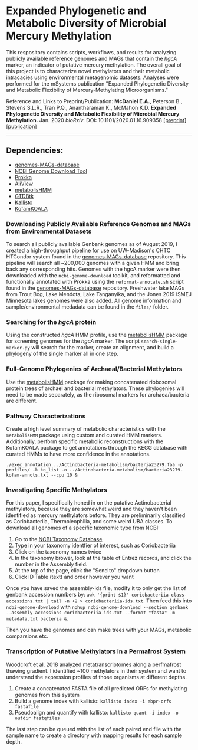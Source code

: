 # Expanded Phylogenetic and Metabolic Diversity of Microbial Mercury Methylation

This respository contains scripts, workflows, and results for analyzing publicly available reference genomes and MAGs that contain the _hgcA_ marker, an indicator of putative mercury methylation. The overall goal of this project is to characterize novel methylators and their metabolic intracacies using environmental metagenomic datasets. 
Analyses were performed for the mSystems publication "Expanded Phylogenetic Diversity and Metabolic Flexibility of Mercury-Methylating Microorganisms."

Reference and Links to Preprint/Publication:
**McDaniel E.A.**, Peterson B., Stevens S.L.R., Tran P.Q., Anantharaman K., McMahon K.D. **Expanded Phylogenetic Diversity and Metabolic Flexibility of Microbial Mercury Methylation.** Jan. 2020 *bioRxiv*. DOI: 10.1101/2020.01.16.909358 [[preprint]](https://www.biorxiv.org/content/10.1101/2020.01.16.909358v1) [[publication]](https://msystems.asm.org/content/5/4/e00299-20)

--------------------------------------------------------------

## Dependencies: 

- [genomes-MAGs-database](https://github.com/elizabethmcd/genomes-MAGs-database)
- [NCBI Genome Download Tool](https://github.com/kblin/ncbi-genome-download)
- [Prokka](https://github.com/tseemann/prokka) 
- [AliView](http://www.ormbunkar.se/aliview/)
- [metabolisHMM](https://github.com/elizabethmcd/metabolisHMM)
- [GTDBtk](http://gtdb.ecogenomic.org/)
- [Kallisto](https://pachterlab.github.io/kallisto/)
- [KofamKOALA](https://www.genome.jp/tools/kofamkoala/)


### Downloading Publicly Available Reference Genomes and MAGs from Environmental Datasets

To search all publicly available Genbank genomes as of August 2019, I created a high-throughput pipeline for use on UW-Madison's CHTC HTCondor system found in the [genomes-MAGs-database](https://github.com/elizabethmcd/genomes-MAGs-database) repository. This pipeline will search all ~200,000 genomes with a given HMM and bring back any corresponding hits. Genomes with the hgcA marker were then downloaded with the `ncbi-genome-download` toolkit, and reformatted and functionally annotated with Prokka using the `reformat-annotate.sh` script found in the [genomes-MAGs-database](https://github.com/elizabethmcd/genomes-MAGs-database) repository. Freshwater lake MAGs from Trout Bog, Lake Mendota, Lake Tanganyika, and the Jones 2019 ISMEJ Minnesota lakes genomes were also added. All genome information and sample/environmental medadata can be found in the `files/` folder.  

### Searching for the _hgcA_ protein

Using the constructed _hgcA_ HMM profile, use the [metabolisHMM](https://github.com/elizabethmcd/metabolisHMM) package for screening genomes for the _hgcA_ marker. The script `search-single-marker.py` will search for the marker, create an alignment, and build a phylogeny of the single marker all in one step. 

### Full-Genome Phylogenies of Archaeal/Bacterial Methylators

Use the [metabolisHMM](https://github.com/elizabethmcd/metabolisHMM) package for making concatenated riobosomal protein trees of archael and bacterial methylators. These phylogenies will need to be made separately, as the ribosomal markers for archaea/bacteria are different. 

### Pathway Characterizations 

Create a high level summary of metabolic characteristics with the `metabolisHMM` package using custom and curated HMM markers. Additionally, perform specific metabolic reconstructions with the KofamKOALA package to get annotations through the KEGG database with curated HMMs to have more confidence in the annotations. 

```
./exec_annotation ../Actinobacteria-metabolism/bacteria23279.faa -p profiles/ -k ko_list -o ../Actinobacteria-metabolism/bacteria23279-kofam-annots.txt --cpu 10 &
```

### Investigating Specific Methylators

For this paper, I specifically honed in on the putative Actinobacterial methylators, because they are somewhat weird and they haven't been identified as mercury methylators before. They are preliminarily classified as Coriobacteriia, Thermoleophilia, and some weird UBA classes. To download all genomes of a specific taxonomic type from NCBI: 

1. Go to the [NCBI Taxonomy Database](https://www.ncbi.nlm.nih.gov/taxonomy)
2. Type in your taxonomy identfier of interest, such as Coriobacteriia
3. Click on the taxonomy names twice
4. In the taxonomy brower, look at the table of Entrez records, and click the number in the Assembly field.
5. At the top of the page, click the "Send to" dropdown button
6. Click ID Table (text) and order however you want

Once you have saved the assembly-ids file, modify it to only get the list of genbank accession numbers by: `awk '{print $1}' coriobacteriia-class-accessions.txt | tail -n +2 > coriobacteriia-ids.txt`. Then feed this into `ncbi-genome-download` with `nohup ncbi-genome-download --section genbank --assembly-accessions coriobacteriia-ids.txt --format "fasta" -m metadata.txt bacteria &`. 

Then you have the genomes and can make trees with your MAGs, metabolic comparsions etc.

### Transcription of Putative Methylators in a Permafrost System 

Woodcroft et al. 2018 analyzed metatranscriptomes along a perfmafrost thawing gradient. I identified ~100 methylators in their system and want to understand the expression profiles of those organisms at different depths. 

1. Create a concatenated FASTA file of all predicted ORFs for methylating genomes from this system
2. Build a genome index with kallisto: `kallisto index -i ebpr-orfs fastafile`
3. Pseudoalign and quantify with kallisto: `kallisto quant -i index -o outdir fastqfiles`

The last step can be queued with the list of each paired end file with the sample name to create a directory with mapping results for each sample depth. 
